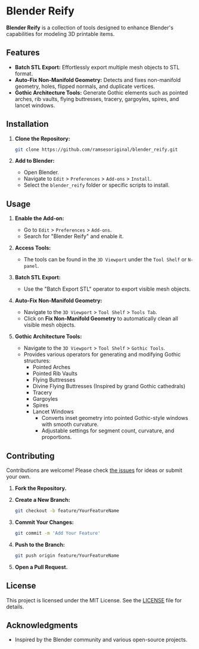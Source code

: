 # Blender Reify

**Blender Reify** is a collection of tools designed to enhance Blender's capabilities for modeling 3D printable items.

## Features

- **Batch STL Export:** Effortlessly export multiple mesh objects to STL format.
- **Auto-Fix Non-Manifold Geometry:** Detects and fixes non-manifold geometry, holes, flipped normals, and duplicate vertices.
- **Gothic Architecture Tools:** Generate Gothic elements such as pointed arches, rib vaults, flying buttresses, tracery, gargoyles, spires, and lancet windows.

## Installation

1. **Clone the Repository:**

   ```bash
   git clone https://github.com/ramsesoriginal/blender_reify.git
   ```

2. **Add to Blender:**

   - Open Blender.
   - Navigate to `Edit` > `Preferences` > `Add-ons` > `Install`.
   - Select the `blender_reify` folder or specific scripts to install.

## Usage

1. **Enable the Add-on:**

   - Go to `Edit` > `Preferences` > `Add-ons`.
   - Search for "Blender Reify" and enable it.

2. **Access Tools:**
   - The tools can be found in the `3D Viewport` under the `Tool Shelf` or `N-panel`.

3. **Batch STL Export:**
   - Use the "Batch Export STL" operator to export visible mesh objects.

4. **Auto-Fix Non-Manifold Geometry:**
   - Navigate to the `3D Viewport` > `Tool Shelf` > `Tools Tab`.
   - Click on **Fix Non-Manifold Geometry** to automatically clean all visible mesh objects.

4. **Gothic Architecture Tools:**
   - Navigate to the `3D Viewport` > `Tool Shelf` > `Gothic Tools`.
   - Provides various operators for generating and modifying Gothic structures:
      - Pointed Arches
      - Pointed Rib Vaults
      - Flying Buttresses
      - Divine Flying Buttresses (Inspired by grand Gothic cathedrals)
      - Tracery
      - Gargoyles
      - Spires
      - Lancet Windows
         - Converts inset geometry into pointed Gothic-style windows with smooth curvature.
         - Adjustable settings for segment count, curvature, and proportions.

## Contributing

Contributions are welcome! Please check [the issues](https://github.com/ramsesoriginal/blender_reify/issues) for ideas or submit your own.

1. **Fork the Repository.**

2. **Create a New Branch:**

   ```bash
   git checkout -b feature/YourFeatureName
   ```

3. **Commit Your Changes:**

   ```bash
   git commit -m 'Add Your Feature'
   ```

4. **Push to the Branch:**

   ```bash
   git push origin feature/YourFeatureName
   ```

5. **Open a Pull Request.**

## License

This project is licensed under the MIT License. See the [LICENSE](LICENSE) file for details.

## Acknowledgments

- Inspired by the Blender community and various open-source projects.

